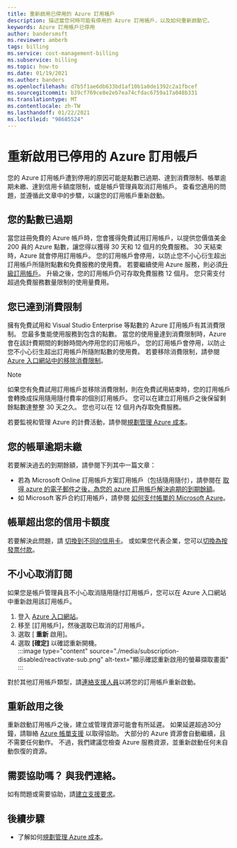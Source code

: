 ```yaml
---
title: 重新啟用已停用的 Azure 訂用帳戶
description: 描述當您何時可能有停用的 Azure 訂用帳戶，以及如何重新啟動它。
keywords: Azure 訂用帳戶已停用
author: bandersmsft
ms.reviewer: amberb
tags: billing
ms.service: cost-management-billing
ms.subservice: billing
ms.topic: how-to
ms.date: 01/19/2021
ms.author: banders
ms.openlocfilehash: d7b5f1ae6db633bd1af10b1a0de1392c2a1fbcef
ms.sourcegitcommit: b39cf769ce8e2eb7ea74cfdac6759a17a048b331
ms.translationtype: MT
ms.contentlocale: zh-TW
ms.lasthandoff: 01/22/2021
ms.locfileid: "98685524"
---
```

# <a name="reactivate-a-disabled-azure-subscription"></a>重新啟用已停用的 Azure 訂用帳戶

您的 Azure 訂用帳戶遭到停用的原因可能是點數已過期、達到消費限制、帳單逾期未繳、達到信用卡額度限制，或是帳戶管理員取消訂用帳戶。 查看您適用的問題，並遵循此文章中的步驟，以讓您的訂用帳戶重新啟動。

## <a name="your-credit-is-expired"></a>您的點數已過期

當您註冊免費的 Azure 帳戶時，您會獲得免費試用訂用帳戶，以提供您價值美金 200 員的 Azure 點數，讓您得以獲得 30 天和 12 個月的免費服務。 30 天結束時，Azure 就會停用訂用帳戶。 您的訂用帳戶會停用，以防止您不小心衍生超出訂用帳戶所隨附點數和免費服務的使用費。 若要繼續使用 Azure 服務，則必須[升級訂用帳戶](upgrade-azure-subscription.md)。 升級之後，您的訂用帳戶仍可存取免費服務 12 個月。 您只需支付超過免費服務數量限制的使用量費用。

## <a name="you-reached-your-spending-limit"></a>您已達到消費限制

擁有免費試用和 Visual Studio Enterprise 等點數的 Azure 訂用帳戶有其消費限制。 您最多隻能使用服務到包含的點數。 當您的使用量達到消費限制時，Azure 會在該計費期間的剩餘時間內停用您的訂用帳戶。 您的訂用帳戶會停用，以防止您不小心衍生超出訂用帳戶所隨附點數的使用費。 若要移除消費限制，請參閱 [Azure 入口網站中的移除消費限制](spending-limit.md#remove)。

> [!NOTE]
> 如果您有免費試用訂用帳戶並移除消費限制，則在免費試用結束時，您的訂用帳戶會轉換成採用隨用隨付費率的個別訂用帳戶。 您可以在建立訂用帳戶之後保留剩餘點數達整整 30 天之久。 您也可以在 12 個月內存取免費服務。

若要監視和管理 Azure 的計費活動，請參閱[規劃管理 Azure 成本](../understand/plan-manage-costs.md)。

## <a name="your-bill-is-past-due"></a>您的帳單逾期未繳

若要解決過去的到期餘額，請參閱下列其中一篇文章：

- 若為 Microsoft Online 訂用帳戶方案訂用帳戶（包括隨用隨付），請參閱在 [取得 azure 的電子郵件之後，為您的 azure 訂用帳戶解決逾期的到期餘額](resolve-past-due-balance.md)。
- 如 Microsoft 客戶合約訂用帳戶，請參閱 [如何支付帳單的 Microsoft Azure](../understand/pay-bill.md)。

## <a name="the-bill-exceeds-your-credit-card-limit"></a>帳單超出您的信用卡額度

若要解決此問題，請 [切換到不同的信用卡](change-credit-card.md)。 或如果您代表企業，您可以[切換為按發票付款](pay-by-invoice.md)。

## <a name="the-subscription-was-accidentally-canceled"></a>不小心取消訂閱

如果您是帳戶管理員且不小心取消隨用隨付訂用帳戶，您可以在 Azure 入口網站中重新啟用該訂用帳戶。

1. 登入 [Azure 入口網站](https://portal.azure.com)。
1. 移至 [訂用帳戶]，然後選取已取消的訂用帳戶。
1. 選取 [ **重新** 啟用]。
1. 選取 **[確定]** 以確認重新開機。  
    :::image type="content" source="./media/subscription-disabled/reactivate-sub.png" alt-text="顯示確認重新啟用的螢幕擷取畫面" :::

對於其他訂用帳戶類型，請[連絡支援人員](https://portal.azure.com/?#blade/Microsoft_Azure_Support/HelpAndSupportBlade)以將您的訂用帳戶重新啟動。

## <a name="after-reactivation"></a>重新啟用之後

重新啟動訂用帳戶之後，建立或管理資源可能會有所延遲。 如果延遲超過30分鐘，請聯絡 [Azure 帳單支援](https://go.microsoft.com/fwlink/?linkid=2083458) 以取得協助。 大部分的 Azure 資源會自動繼續，且不需要任何動作。 不過，我們建議您檢查 Azure 服務資源，並重新啟動任何未自動恢復的資源。

## <a name="need-help-contact-us"></a>需要協助嗎？ 與我們連絡。

如有問題或需要協助，請[建立支援要求](https://go.microsoft.com/fwlink/?linkid=2083458)。

## <a name="next-steps"></a>後續步驟
- 了解如何[規劃管理 Azure 成本](../understand/plan-manage-costs.md)。

